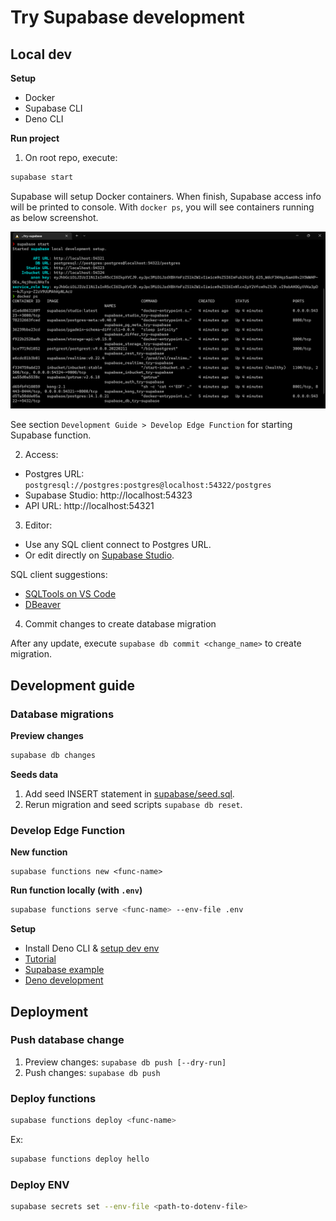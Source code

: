 # Try Supabase development

## Local dev

**Setup**

- Docker
- Supabase CLI
- Deno CLI

**Run project**

1. On root repo, execute:

```sh
supabase start
```

Supabase will setup Docker containers. When finish, Supabase access info will be printed to console. With `docker ps`, you will see containers running as below screenshot.

![](./docs/assets/supabase_start.png)

See section `Development Guide > Develop Edge Function` for starting Supabase function.

2. Access:

- Postgres URL: `postgresql://postgres:postgres@localhost:54322/postgres`
- Supabase Studio: http://localhost:54323
- API URL: http://localhost:54321

3. Editor:

- Use any SQL client connect to Postgres URL.
- Or edit directly on [Supabase Studio](http://localhost:54323).

SQL client suggestions:

- [SQLTools on VS Code](https://vscode-sqltools.mteixeira.dev/)
- [DBeaver](https://dbeaver.io/)

4. Commit changes to create database migration

After any update, execute `supabase db commit <change_name>` to create migration.

## Development guide

### Database migrations

**Preview changes**

```sh
supabase db changes
```

**Seeds data**

1. Add seed INSERT statement in [supabase/seed.sql](./supabase/seed.sql).
2. Rerun migration and seed scripts `supabase db reset`.

### Develop Edge Function

**New function**
```
supabase functions new <func-name>
```

**Run function locally (with `.env`)**
```sh
supabase functions serve <func-name> --env-file .env
```

**Setup**

- Install Deno CLI & [setup dev env](https://deno.land/manual/getting_started/setup_your_environment)
- [Tutorial](https://blog.logrocket.com/using-edge-functions-supabase-complete-guide/)
- [Supabase example](https://github.com/supabase/supabase/tree/master/examples/edge-functions)
- [Deno development](https://deno.land/manual)

## Deployment

### Push database change

1. Preview changes: `supabase db push [--dry-run]`
2. Push changes: `supabase db push`

### Deploy functions

```sh
supabase functions deploy <func-name>
```

Ex:

```sh
supabase functions deploy hello
```

### Deploy ENV

```sh
supabase secrets set --env-file <path-to-dotenv-file>
```
